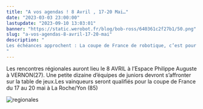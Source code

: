 ```yaml
---
title: "A vos agendas ! 8 Avril , 17-20 Mai…"
date: "2023-03-03 23:00:00"
lastupdate: "2023-09-10 13:03:01"
banner: "https://static.werobot.fr/blog/bob-ross/640361c2f27b1/50.png"
slug: "a-vos-agendas-8-avril-17-20-mai"
description: " 
Les échéances approchent : La coupe de France de robotique, c’est pour bientôt.
"
---
```

Les rencontres régionales auront lieu le 8 AVRIL à l’Espace Philippe Auguste à VERNON(27).
Une petite dizaine d’équipes de juniors devront s’affronter sur la table de jeux.Les vainqueurs seront qualifiés pour la coupe de France du 17 au 20 mai à La Roche/Yon (85) 

![regionales](https://static.werobot.fr/blog/bob-ross/640361d4b7521/75.png)


    
